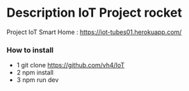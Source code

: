 # Description IoT Project rocket

Project IoT Smart Home : https://iot-tubes01.herokuapp.com/

### How to install 
- 1 git clone https://github.com/vh4/IoT
- 2 npm install
- 3 npm run dev
